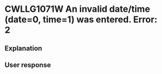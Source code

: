 # CWLLG1071W An invalid date/time (date=0, time=1) was entered.  Error: 2

## Explanation

## User response